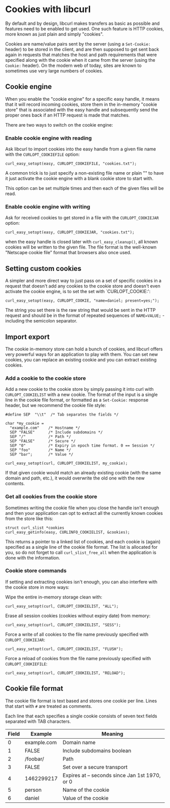 # Cookies with libcurl

By default and by design, libcurl makes transfers as basic as possible and
features need to be enabled to get used. One such feature is HTTP cookies,
more known as just plain and simply "cookies".

Cookies are name/value pairs sent by the server (using a `Set-Cookie:` header)
to be stored in the client, and are then supposed to get sent back again in
requests that matches the host and path requirements that were specified along
with the cookie when it came from the server (using the `Cookie:` header). On
the modern web of today, sites are known to sometimes use very large numbers
of cookies.

## Cookie engine

When you enable the "cookie engine" for a specific easy handle, it means that
it will record incoming cookies, store them in the in-memory "cookie store"
that is associated with the easy handle and subsequently send the proper ones
back if an HTTP request is made that matches.

There are two ways to switch on the cookie engine:

### Enable cookie engine with reading

Ask libcurl to import cookies into the easy handle from a given file name with
the `CURLOPT_COOKIEFILE` option:

    curl_easy_setopt(easy, CURLOPT_COOKIEFILE, "cookies.txt");

A common trick is to just specify a non-existing file name or plain "" to have
it just activate the cookie engine with a blank cookie store to start with.

This option can be set multiple times and then each of the given files will be
read.

### Enable cookie engine with writing

Ask for received cookies to get stored in a file with the `CURLOPT_COOKIEJAR`
option:

    curl_easy_setopt(easy, CURLOPT_COOKIEJAR, "cookies.txt");

when the easy handle is closed later with `curl_easy_cleanup()`, all known
cookies will be written to the given file. The file format is the well-known
"Netscape cookie file" format that browsers also once used.

## Setting custom cookies

A simpler and more direct way to just pass on a set of specific cookies in a
request that doesn't add any cookies to the cookie store and doesn't even
activate the cookie engine, is to set the set with `CURLOPT_COOKIE:':

    curl_easy_setopt(easy, CURLOPT_COOKIE, "name=daniel; present=yes;");

The string you set there is the raw string that would be sent in the HTTP request
and should be in the format of repeated sequences of `NAME=VALUE;` - including
the semicolon separator.

## Import export

The cookie in-memory store can hold a bunch of cookies, and libcurl offers
very powerful ways for an application to play with them. You can set new
cookies, you can replace an existing cookie and you can extract existing
cookies.

### Add a cookie to the cookie store

Add a new cookie to the cookie store by simply passing it into curl with
`CURLOPT_COOKIELIST` with a new cookie. The format of the input is a single
line in the cookie file format, or formatted as a `Set-Cookie:` response
header, but we recommend the cookie file style:

    #define SEP  "\\t"  /* Tab separates the fields */

    char *my_cookie =
      "example.com"    /* Hostname */
      SEP "FALSE"      /* Include subdomains */
      SEP "/"          /* Path */
      SEP "FALSE"      /* Secure */
      SEP "0"          /* Expiry in epoch time format. 0 == Session */
      SEP "foo"        /* Name */
      SEP "bar";       /* Value */

    curl_easy_setopt(curl, CURLOPT_COOKIELIST, my_cookie);

If that given cookie would match an already existing cookie (with the same
domain and path, etc.), it would overwrite the old one with the new contents.

### Get all cookies from the cookie store

Sometimes writing the cookie file when you close the handle isn't enough and
then your application can opt to extract all the currently known cookies from
the store like this:

    struct curl_slist *cookies
    curl_easy_getinfo(easy, CURLINFO_COOKIELIST, &cookies);

This returns a pointer to a linked list of cookies, and each cookie is (again)
specified as a single line of the cookie file format. The list is allocated
for you, so do not forget to call `curl_slist_free_all` when the application
is done with the information.

### Cookie store commands

If setting and extracting cookies isn't enough, you can also interfere with
the cookie store in more ways:

Wipe the entire in-memory storage clean with:

    curl_easy_setopt(curl, CURLOPT_COOKIELIST, "ALL");

Erase all session cookies (cookies without expiry date) from memory:

    curl_easy_setopt(curl, CURLOPT_COOKIELIST, "SESS");

Force a write of all cookies to the file name previously specified with
`CURLOPT_COOKIEJAR`:

    curl_easy_setopt(curl, CURLOPT_COOKIELIST, "FLUSH");

Force a reload of cookies from the file name previously specified with
`CURLOPT_COOKIEFILE`:

    curl_easy_setopt(curl, CURLOPT_COOKIELIST, "RELOAD");

## Cookie file format

The cookie file format is text based and stores one cookie per line. Lines
that start with `#` are treated as comments.

Each line that each specifies a single cookie consists of seven text fields
separated with TAB characters.

| Field | Example     | Meaning                                       |
|-------|-------------|-----------------------------------------------|
| 0     | example.com | Domain name                                   |
| 1     | FALSE       | Include subdomains boolean                    |
| 2     | /foobar/    | Path                                          |
| 3     | FALSE       | Set over a secure transport                   |
| 4     | 1462299217  | Expires at – seconds since Jan 1st 1970, or 0 |
| 5     | person      | Name of the cookie                            |
| 6     | daniel      | Value of the cookie                           |

